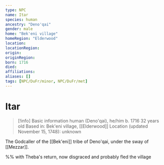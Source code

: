 ```yaml
---
type: NPC
name: Itar
species: human
ancestry: "Deno'qai"
gender: male
home: "Bek'eni village"
homeRegion: "Elderwood"
location: 
locationRegion: 
origin:
originRegion:
born: 1716
died: 
affiliations: 
aliases: []
tags: [NPC/DuFr/minor, NPC/DuFr/met]
---
```

# Itar
>[!info] Basic information
>human (Deno'qai), he/him
>b. 1716
>32 years old
>Based in: Bek'eni village, [[Elderwood]]
>Location (updated November 15, 1748): unknown

The Godcaller of the [[Bek'eni]] tribe of Deno'qai, under the sway of [[Mezzar]].

%% with Theba's return, now disgraced and probably fled the village